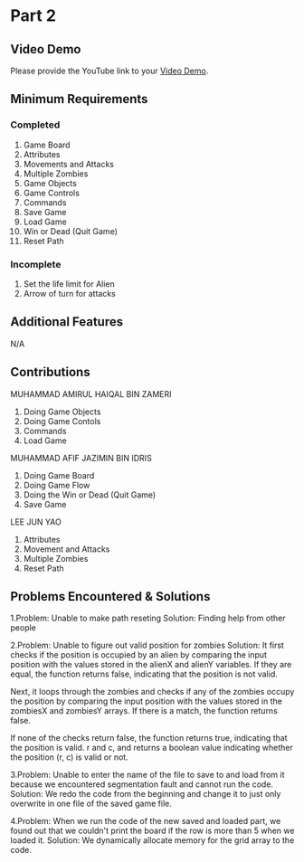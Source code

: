 # Part 2

## Video Demo

Please provide the YouTube link to your [Video Demo](https://youtube.com).

## Minimum Requirements

### Completed


1. Game Board
2. Attributes
3. Movements and Attacks
4. Multiple Zombies
5. Game Objects
6. Game Controls
7. Commands
8. Save Game
9. Load Game
10. Win or Dead (Quit Game)
11. Reset Path

### Incomplete

1. Set the life limit for Alien
2. Arrow of turn for attacks

## Additional Features

N/A

## Contributions


MUHAMMAD AMIRUL HAIQAL BIN ZAMERI

1. Doing Game Objects
3. Doing Game Contols
4. Commands
5. Load Game

MUHAMMAD AFIF JAZIMIN BIN IDRIS

1. Doing Game Board
2. Doing Game Flow
3. Doing the Win or Dead (Quit Game)
4. Save Game

LEE JUN YAO

1. Attributes
2. Movement and Attacks
3. Multiple Zombies
4. Reset Path

## Problems Encountered & Solutions

1.Problem: Unable to make path reseting
Solution: Finding help from other people

2.Problem: Unable to figure out valid position for zombies
Solution: It first checks if the position is occupied by an alien by comparing the input position with the values stored in the alienX and alienY variables. If they are equal, the function returns false, indicating that the position is not valid.

Next, it loops through the zombies and checks if any of the zombies occupy the position by comparing the input position with the values stored in the zombiesX and zombiesY arrays. If there is a match, the function returns false.

If none of the checks return false, the function returns true, indicating that the position is valid. r and c, and returns a boolean value indicating whether the position (r, c) is valid or not.

3.Problem: Unable to enter the name of the file to save to and load from it because we encountered segmentation fault and cannot run the code.
Solution: We redo the code from the beginning and change it to just only overwrite in one file of the saved game file.

4.Problem: When we run the code of the new saved and loaded part, we found out that we couldn't print the board if the row is more than 5 when we loaded it.
Solution: We dynamically allocate memory for the grid array to the code.
